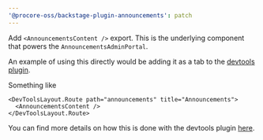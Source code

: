 ```yaml
---
'@procore-oss/backstage-plugin-announcements': patch
---
```


Add `<AnnouncementsContent />` export. This is the underlying component that powers the `AnnouncementsAdminPortal`.

An example of using this directly would be adding it as a tab to the [devtools plugin](https://github.com/backstage/backstage/tree/master/plugins/devtools).

Something like

```tsx
<DevToolsLayout.Route path="announcements" title="Announcements">
  <AnnouncementsContent />
</DevToolsLayout.Route>
```

You can find more details on how this is done with the devtools plugin [here](https://github.com/backstage/backstage/tree/master/plugins/devtools#adding-tabs-from-other-plugins).
